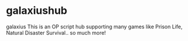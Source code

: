 # galaxiushub
galaxius
This is an OP script hub supporting many games like Prison Life, Natural Disaster Survival.. so much more!
